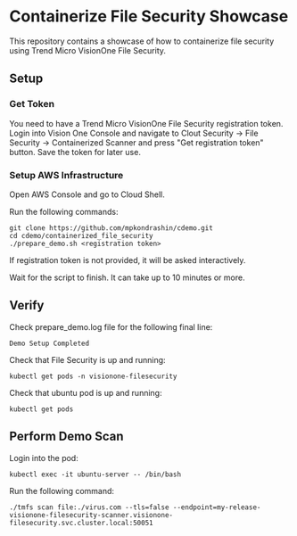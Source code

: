 # Containerize File Security Showcase

This repository contains a showcase of how to containerize file security using Trend Micro VisionOne File Security.

## Setup

### Get Token
You need to have a Trend Micro VisionOne File Security registration token. Login into Vision One Console and navigate to Clout Security -> File Security -> Containerized Scanner and press "Get registration token" button. Save the token for later use.

### Setup AWS Infrastructure

Open AWS Console and go to Cloud Shell.

Run the following commands:
```shell
git clone https://github.com/mpkondrashin/cdemo.git
cd cdemo/containerized_file_security
./prepare_demo.sh <registration token>
```
If registration token is not provided, it will be asked interactively.

Wait for the script to finish. It can take up to 10 minutes or more.

## Verify

Check prepare_demo.log file for the following final line:
```
Demo Setup Completed
```

Check that File Security is up and running:
```shell
kubectl get pods -n visionone-filesecurity
```

Check that ubuntu pod is up and running:
```shell
kubectl get pods
```

## Perform Demo Scan

Login into the pod:
```shell
kubectl exec -it ubuntu-server -- /bin/bash
```

Run the following command:
```shell
./tmfs scan file:./virus.com --tls=false --endpoint=my-release-visionone-filesecurity-scanner.visionone-filesecurity.svc.cluster.local:50051
```
